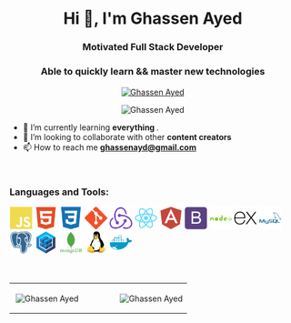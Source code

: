 <h1 align="center">Hi 👋, I'm Ghassen Ayed  </h1>
<h3 align="center" style>Motivated Full Stack Developer </h3>
<h3 align="center" style> Able to quickly learn && master new technologies</h3>

<p align="center" style="margin : 10px auto;">
<a href="https://www.linkedin.com/in/ghassen-ayed-560236137/" target="blank" style="margin : auto 5px"><img align="center" src="https://cdn.jsdelivr.net/npm/simple-icons@3.0.1/icons/linkedin.svg" alt="Ghassen Ayed" height="30" width="30" /></a>
</p>



<p align="center"><img src="https://komarev.com/ghpvc/?username=Ghassen21&label=PROFILE+VIEWS" alt="Ghassen Ayed" /> </p>

- 🌱 I’m currently learning <b>everything </b>.
- 👯 I’m looking to collaborate with other <b> content creators</b>
- 📫 How to reach me **ghassenayd@gmail.com**
<br />

### Languages and Tools:
<p align="left">
<img width="40" height="40" alt="javascript" src="./icons/javascript-plain.svg"/>
<img width="40" height="40" alt="HTML5" src="./icons/html5-plain.svg"/>
<img width="40" height="40" alt="CSS3" src="./icons/css3-plain.svg"/>
<img width="40" height="40" alt="git" src="./icons/git-plain.svg"/>
<img width="40" height="40" alt="redux" src="./icons/redux-original.svg"/>
<img width="40" height="40" alt="react" src="./icons/react-original.svg"/>
<img width="40" height="40" alt="angular" src="./icons/angularjs-plain.svg"/>
<img width="40" height="40" alt="bootstrap" src="./icons/bootstrap-plain.svg"/>
<img width="40" height="40" alt="nodejs" src="./icons/nodejs-plain-wordmark.svg"/>
<img width="40" height="40" alt="express" src="./icons/express-original.svg"/>
<img width="40" height="40" alt="mysql" src="./icons/mysql-plain-wordmark.svg"/>
<img width="40" height="40" alt="postgresql" src="./icons/postgresql-plain.svg"/>
<img width="40" height="40" alt="sequelize" src="./icons/sequelize-original.svg"/>
<img width="40" height="40" alt="mongodb" src="./icons/mongodb-plain-wordmark.svg"/>
<img width="40" height="40" alt="linux" src="./icons/linux-original.svg"/>
<img width="40" height="40" alt="docker" src="./icons/docker-plain.svg"/>
<br />
<br />
<br>
<table width="100%">
<tr>
<td width="60%">
<p>&nbsp;<img align="center" src="https://github-readme-stats.vercel.app/api?username=Ghassen21&show_icons=true" alt="Ghassen Ayed" /></p>
</td>
<td width="40%">
<p><img align="center" src="https://github-readme-stats.vercel.app/api/top-langs/?username=Ghassen21&layout=compact" alt="Ghassen Ayed" /></p>
</td>
</tr>
</table>


